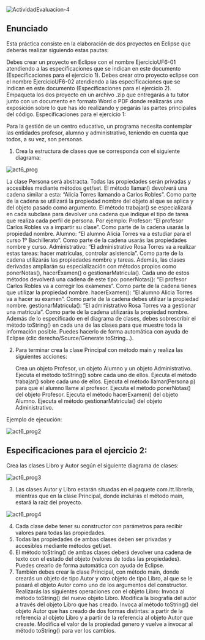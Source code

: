 ![ActividadEvaluacion-4](https://github.com/user-attachments/assets/4cc03127-2c86-4cab-a315-7cceadf2ca7d)

## Enunciado

Esta práctica consiste en la elaboración de dos proyectos en Eclipse que deberás realizar siguiendo estas pautas:

Debes crear un proyecto en Eclipse con el nombre EjercicioUF6-01 atendiendo a las especificaciones que se indican en este documento (Especificaciones para el ejercicio 1).
Debes crear otro proyecto eclipse con el nombre EjercicioUF6-02 atendiendo a las especificaciones que se indican en este documento (Especificaciones para el ejercicio 2).
Empaqueta los dos proyecto en un archivo .zip que entregarás a tu tutor junto con un documento en formato Word o PDF donde realizarás una exposición sobre lo que has ido realizando y pegarás las partes principales del código.
Especificaciones para el ejercicio 1:

Para la gestión de un centro educativo, un programa necesita contemplar las entidades profesor, alumno y administrativo, teniendo en cuenta que todos, a su vez, son personas.

1. Crea la estructura de clases que se corresponda con el siguiente diagrama: 

  ![act6_prog](https://github.com/user-attachments/assets/ad80d58f-70ee-44a4-aaa7-973bc1bdedc6)

   La clase Persona será abstracta.
   Todas las propiedades serán privadas y accesibles mediante métodos get/set.
   El método llamar() devolverá una cadena similar a esta: “Alicia Torres llamando a Carlos Robles”. Como parte de la cadena se utilizará la propiedad nombre del objeto al que se aplica y del objeto pasado como argumento.
   El método trabajar() se especializará en cada subclase para devolver una cadena que indique el tipo de tarea que realiza cada perfil de persona. Por ejemplo:
   Profesor: “El profesor Carlos Robles va a impartir su clase”. Como parte de la cadena usarás la propiedad nombre.
   Alumno: “El alumno Alicia Torres va a estudiar para el curso 1º Bachillerato”. Como parte de la cadena usarás las propiedades nombre y curso.
   Administrativo: “El administrativo Rosa Torres va a realizar estas tareas: hacer matrículas, controlar asistencia”. Como parte de la cadena utilizarás las propiedades nombre y tareas.
   Además, las clases derivadas ampliarán su especialización con métodos propios como ponerNotas(), hacerExamen() o gestionarMatricula(). Cada uno de estos métodos devolverá una cadena de este tipo:
   ponerNotas(): “El profesor Carlos Robles va a corregir los exámenes”. Como parte de la cadena tienes que utilizar la propiedad nombre.
   hacerExamen(): “El alumno Alicia Torres va a hacer su examen”. Como parte de la cadena debes utilizar la propiedad nombre.
   gestionarMatricula(): “El administrativo Rosa Torres va a gestionar una matrícula”. Como parte de la cadena utilizarás la propiedad nombre.
   Además de lo especificado en el diagrama de clases, debes sobrescribir el método toString() en cada una de las clases para que muestre toda la información posible. Puedes hacerlo de forma automática con ayuda de Eclipse (clic 
   derecho/Source/Generate toString…).
  
2. Para terminar crea la clase Principal con método main y realiza las siguientes acciones:

    Crea un objeto Profesor, un objeto Alumno y un objeto Administrativo.
    Ejecuta el método toString() sobre cada uno de ellos.
    Ejecuta el método trabajar() sobre cada uno de ellos.
    Ejecuta el método llamar(Persona p) para que el alumno llame al profesor.
    Ejecuta el método ponerNotas() del objeto Profesor.
    Ejecuta el método hacerExamen() del objeto Alumno.
    Ejecuta el método gestionarMatricula() del objeto Administrativo.


Ejemplo de ejecución:


![act6_prog2](https://github.com/user-attachments/assets/52c0c9e3-399c-42cd-af29-b3b30a7704c1)

## Especificaciones para el ejercicio 2:

Crea las clases Libro y Autor según el siguiente diagrama de clases:

![act6_prog3](https://github.com/user-attachments/assets/efe0c0bb-ad63-4cb3-8543-6239b5ac7d87)

3. Las clases Autor y Libro estarán situadas en el paquete com.itt.libreria, mientras que en la clase Principal, donde incluirás el método main, estará la raíz del proyecto.

![act6_prog4](https://github.com/user-attachments/assets/453eb217-b751-424a-8fd5-6cd8b40a83f8)

4. Cada clase debe tener su constructor con parámetros para recibir valores para todas las propiedades.
5. Todas las propiedades de ambas clases deben ser privadas y accesibles mediante métodos get/set.
6. El método toString() de ambas clases deberá devolver una cadena de texto con el estado del objeto (valores de todas las propiedades). Puedes crearlo de forma automática con ayuda de Eclipse.
7. También debes crear la clase Principal, con método main, donde crearás un objeto de tipo Autor y otro objeto de tipo Libro, al que se le pasará el objeto Autor como uno de los argumentos del constructor. Realizarás las siguientes
  operaciones con el objeto Libro:
  Invoca al método toString() del nuevo objeto Libro.
  Modifica la biografía del autor a través del objeto Libro que has creado.
  Invoca al método toString() del objeto Autor que has creado de dos formas distintas: a partir de la referencia al objeto Libro y a partir de la referencia al objeto Autor que creaste.
  Modifica el valor de la propiedad genero y vuelve a invocar al método toString() para ver los cambios.

